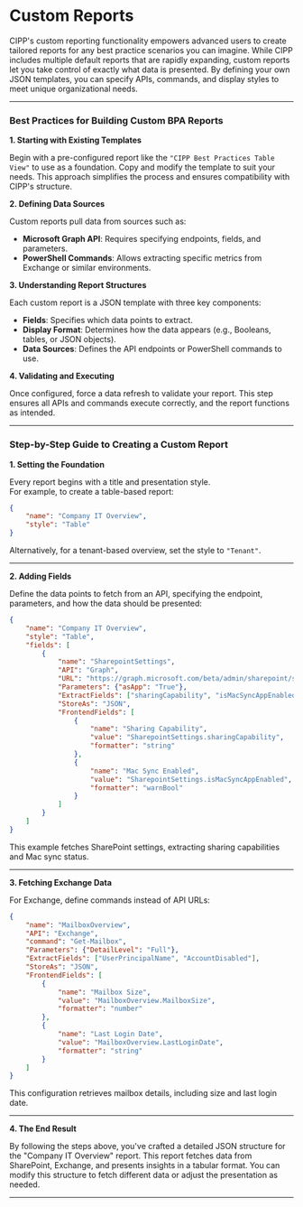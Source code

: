 # Custom Reports

CIPP's custom reporting functionality empowers advanced users to create tailored reports for any best practice scenarios you can imagine. While CIPP includes multiple default reports that are rapidly expanding, custom reports let you take control of exactly what data is presented. By defining your own JSON templates, you can specify APIs, commands, and display styles to meet unique organizational needs.

***

### **Best Practices for Building Custom BPA Reports**

**1. Starting with Existing Templates**

Begin with a pre-configured report like the `"CIPP Best Practices Table View"` to use as a foundation. Copy and modify the template to suit your needs. This approach simplifies the process and ensures compatibility with CIPP's structure.

**2. Defining Data Sources**

Custom reports pull data from sources such as:

* **Microsoft Graph API**: Requires specifying endpoints, fields, and parameters.
* **PowerShell Commands**: Allows extracting specific metrics from Exchange or similar environments.

**3. Understanding Report Structures**

Each custom report is a JSON template with three key components:

* **Fields**: Specifies which data points to extract.
* **Display Format**: Determines how the data appears (e.g., Booleans, tables, or JSON objects).
* **Data Sources**: Defines the API endpoints or PowerShell commands to use.

**4. Validating and Executing**

Once configured, force a data refresh to validate your report. This step ensures all APIs and commands execute correctly, and the report functions as intended.

***

### **Step-by-Step Guide to Creating a Custom Report**

**1. Setting the Foundation**

Every report begins with a title and presentation style.\
For example, to create a table-based report:

```json
{
    "name": "Company IT Overview",
    "style": "Table"
}
```

Alternatively, for a tenant-based overview, set the style to `"Tenant"`.

***

**2. Adding Fields**

Define the data points to fetch from an API, specifying the endpoint, parameters, and how the data should be presented:

```json
{
    "name": "Company IT Overview",
    "style": "Table",
    "fields": [
        {
            "name": "SharepointSettings",
            "API": "Graph",
            "URL": "https://graph.microsoft.com/beta/admin/sharepoint/settings",
            "Parameters": {"asApp": "True"},
            "ExtractFields": ["sharingCapability", "isMacSyncAppEnabled"],
            "StoreAs": "JSON",
            "FrontendFields": [
                {
                    "name": "Sharing Capability",
                    "value": "SharepointSettings.sharingCapability",
                    "formatter": "string"
                },
                {
                    "name": "Mac Sync Enabled",
                    "value": "SharepointSettings.isMacSyncAppEnabled",
                    "formatter": "warnBool"
                }
            ]
        }
    ]
}
```

This example fetches SharePoint settings, extracting sharing capabilities and Mac sync status.

***

**3. Fetching Exchange Data**

For Exchange, define commands instead of API URLs:

```json
{
    "name": "MailboxOverview",
    "API": "Exchange",
    "command": "Get-Mailbox",
    "Parameters": {"DetailLevel": "Full"},
    "ExtractFields": ["UserPrincipalName", "AccountDisabled"],
    "StoreAs": "JSON",
    "FrontendFields": [
        {
            "name": "Mailbox Size",
            "value": "MailboxOverview.MailboxSize",
            "formatter": "number"
        },
        {
            "name": "Last Login Date",
            "value": "MailboxOverview.LastLoginDate",
            "formatter": "string"
        }
    ]
}
```

This configuration retrieves mailbox details, including size and last login date.

***

**4. The End Result**

By following the steps above, you've crafted a detailed JSON structure for the "Company IT Overview" report. This report fetches data from SharePoint, Exchange, and presents insights in a tabular format. You can modify this structure to fetch different data or adjust the presentation as needed.

***
